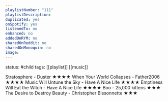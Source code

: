 ```yaml
---
playlistNumber: "111"
playlistDescription:
duplicated: yes
onSpotify: yes
listenedTo: no
enhanced: no
addedOnRYM: no
sharedOnReddit: no
sharedOnMonoquin: no
image:
---
```

status: #child 
tags: [[playlist]] [[music]] 

Stratosphere - Duster ★★★★
When Your World Collapses - Father2006 ★★★★
Music Will Untune the Sky - Have A Nice Life ★★★★
Emptiness Will Eat the Witch - Have A Nice Life ★★★★
Boo - 25,000 kittens ★★★
The Desire to Destroy Beauty - Christopher Bissonnette ★★★

